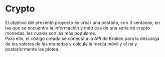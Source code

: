# Crypto

El objetivo del presente proyecto es crear una pestaña, con 3 ventanas, en las que se encuentra la información y métricas de una serie de crypto monedas, las cuales son las más populares.<br>
Para ello, el código creado se conecta a la API de Kraken para la descarga de los valores de las monedas y calcula la media móvil y el rsi y, posteriormente las plotea.<br>
